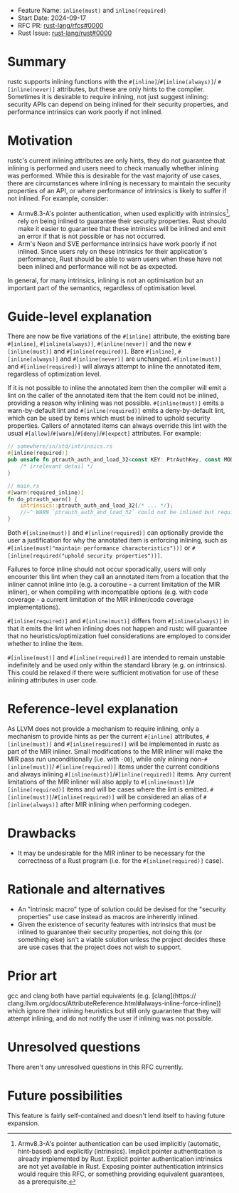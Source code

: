 - Feature Name: `inline(must)` and `inline(required)`
- Start Date: 2024-09-17
- RFC PR: [rust-lang/rfcs#0000](https://github.com/rust-lang/rfcs/pull/0000)
- Rust Issue: [rust-lang/rust#0000](https://github.com/rust-lang/rust/issues/0000)

# Summary
[summary]: #summary

rustc supports inlining functions with the `#[inline]`/`#[inline(always)]`/
`#[inline(never)]` attributes, but these are only hints to the compiler.
Sometimes it is desirable to require inlining, not just suggest inlining:
security APIs can depend on being inlined for their security properties, and
performance intrinsics can work poorly if not inlined.

# Motivation
[motivation]: #motivation

rustc's current inlining attributes are only hints, they do not guarantee that
inlining is performed and users need to check manually whether inlining was
performed. While this is desirable for the vast majority of use cases, there are
circumstances where inlining is necessary to maintain the security properties of
an API, or where performance of intrinsics is likely to suffer if not inlined.
For example, consider:

- Armv8.3-A's pointer authentication, when used explicitly with intrinsics[^1],
rely on being inlined to guarantee their security properties. Rust should make
it easier to guarantee that these intrinsics will be inlined and emit an error
if that is not possible or has not occurred.
- Arm's Neon and SVE performance intrinsics have work poorly if not inlined.
Since users rely on these intrinsics for their application's performance, Rust
should be able to warn users when these have not been inlined and performance
will not be as expected.

In general, for many intrinsics, inlining is not an optimisation but an
important part of the semantics, regardless of optimisation level.

[^1]: Armv8.3-A's pointer authentication can be used implicitly (automatic,
hint-based) and explicitly (intrinsics). Implicit pointer authentication is
already implemented by Rust. Explicit pointer authentication intrinsics are not
yet available in Rust. Exposing pointer authentication intrinsics would require
this RFC, or something providing equivalent guarantees, as a prerequisite.

# Guide-level explanation
[guide-level-explanation]: #guide-level-explanation

There are now be five variations of the `#[inline]` attribute, the
existing bare `#[inline]`, `#[inline(always)]`, `#[inline(never)]` and
the new  `#[inline(must)]` and `#[inline(required)]`. Bare `#[inline]`,
`#[inline(always)]` and `#[inline(never)]` are unchanged. `#[inline(must)]`
and `#[inline(required)]` will always attempt to inline the annotated item,
regardless of optimization level.

If it is not possible to inline the annotated item then the compiler will emit
a lint on the caller of the annotated item that the item could not be inlined,
providing a reason why inlining was not possible. `#[inline(must)]` emits a
warn-by-default lint and `#[inline(required)]` emits a deny-by-default lint,
which can be used by items which must be inlined to uphold security properties.
Callers of annotated items can always override this lint with the usual
`#[allow]`/`#[warn]`/`#[deny]`/`#[expect]` attributes. For example:

```rust
// somewhere/in/std/intrinsics.rs
#[inline(required)]
pub unsafe fn ptrauth_auth_and_load_32<const KEY: PtrAuthKey, const MODIFIER: u64, const OFFSET: u32>(value: u64) -> u32 {
    /* irrelevant detail */
}

// main.rs
#[warn(required_inline)]
fn do_ptrauth_warn() {
    intrinsics::ptrauth_auth_and_load_32(/* ... */);
    //~^ WARN `ptrauth_auth_and_load_32` could not be inlined but requires inlining
}
```

Both `#[inline(must)]` and `#[inline(required)]` can optionally provide
the user a justification for why the annotated item is enforcing inlining,
such as `#[inline(must("maintain performance characteristics"))]` or
`#[inline(required("uphold security properties"))]`.

Failures to force inline should not occur sporadically, users will only
encounter this lint when they call an annotated item from a location that the
inliner cannot inline into (e.g. a coroutine - a current limitation of the MIR
inliner), or when compiling with incompatible options (e.g. with code coverage -
a current limitation of the MIR inliner/code coverage implementations).

`#[inline(required)]` and `#[inline(must)]` differs from `#[inline(always)]` in
that it emits the lint when inlining does not happen and rustc will guarantee
that no heuristics/optimization fuel considerations are employed to consider
whether to inline the item.

`#[inline(must)]` and `#[inline(required)]` are intended to remain unstable
indefinitely and be used only within the standard library (e.g. on intrinsics).
This could be relaxed if there were sufficient motivation for use of these
inlining attributes in user code.

# Reference-level explanation
[reference-level-explanation]: #reference-level-explanation

As LLVM does not provide a mechanism to require inlining, only a mechanism
to provide hints as per the current `#[inline]` attributes, `#[inline(must)]`
and `#[inline(required)]` will be implemented in rustc as part of the MIR
inliner. Small modifications to the MIR inliner will make the MIR pass run
unconditionally (i.e. with `-O0`), while only inlining non-`#[inline(must)]`/
`#[inline(required)]` items under the current conditions and always inlining
`#[inline(must)]`/`#[inline(required)]` items. Any current limitations of the
MIR inliner will also apply to `#[inline(must)]`/`#[inline(required)]` items and
will be cases where the lint is emitted. `#[inline(must)]`/`#[inline(required)]`
will be considered an alias of `#[inline(always)]` after MIR inlining when
performing codegen.

# Drawbacks
[drawbacks]: #drawbacks

- It may be undesirable for the MIR inliner to be necessary for the correctness
  of a Rust program (i.e. for the `#[inline(required)]` case).

# Rationale and alternatives
[rationale-and-alternatives]: #rationale-and-alternatives

- An "intrinsic macro" type of solution could be devised for the "security
properties" use case instead as macros are inherently inlined.
- Given the existence of security features with intrinsics that must be inlined
to guarantee their security properties, not doing this (or something else)
isn't a viable solution unless the project decides these are use cases that the
project does not wish to support.

# Prior art
[prior-art]: #prior-art

gcc and clang both have partial equivalents (e.g. [clang](https://
clang.llvm.org/docs/AttributeReference.html#always-inline-force-inline))
which ignore their inlining heuristics but still only guarantee that they
will attempt inlining, and do not notify the user if inlining was not possible.

# Unresolved questions
[unresolved-questions]: #unresolved-questions

There aren't any unresolved questions in this RFC currently.

# Future possibilities
[future-possibilities]: #future-possibilities

This feature is fairly self-contained and doesn't lend itself to having future expansion.
